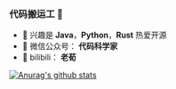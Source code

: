 ### 代码搬运工 👋

- 🔭 兴趣是 **Java**，**Python**，**Rust** 热爱开源
- 🌱 微信公众号： **代码科学家**
- 💬 bilibili： **老荀**

[![Anurag's github stats](https://github-readme-stats.vercel.app/api?username=kaixinbaba)](https://github.com/anuraghazra/github-readme-stats)
